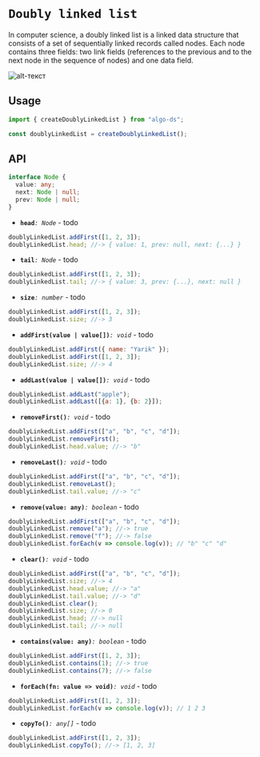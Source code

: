 
# `Doubly linked list`

In computer science, a doubly linked list is a linked data structure that consists of a set of sequentially linked records called nodes. Each node contains three fields: two link fields (references to the previous and to the next node in the sequence of nodes) and one data field.

![alt-текст][logo]

[logo]: https://upload.wikimedia.org/wikipedia/commons/thumb/5/5e/Doubly-linked-list.svg/1220px-Doubly-linked-list.svg.png

## Usage
```js
import { createDoublyLinkedList } from "algo-ds";

const doublyLinkedList = createDoublyLinkedList();
```

## API
```ts
interface Node {
  value: any;
  next: Node | null;
  prev: Node | null;
}
```

- **`head`**_`: Node`_ - todo
```js
doublyLinkedList.addFirst([1, 2, 3]);
doublyLinkedList.head; //-> { value: 1, prev: null, next: {...} }
```

- **`tail`**_`: Node`_ - todo
```js
doublyLinkedList.addFirst([1, 2, 3]);
doublyLinkedList.tail; //-> { value: 3, prev: {...}, next: null }
```

- **`size`**_`: number`_ - todo
```js
doublyLinkedList.addFirst([1, 2, 3]);
doublyLinkedList.size; //-> 3
```

- **`addFirst(value | value[])`**_`: void`_ - todo
```js
doublyLinkedList.addFirst({ name: "Yarik" });
doublyLinkedList.addFirst([1, 2, 3]);
doublyLinkedList.size; //-> 4
```

- **`addLast(value | value[])`**_`: void`_ - todo
```js
doublyLinkedList.addLast("apple");
doublyLinkedList.addLast([{a: 1}, {b: 2}]);
```

- **`removeFirst()`**_`: void`_ - todo
```js
doublyLinkedList.addFirst(["a", "b", "c", "d"]);
doublyLinkedList.removeFirst();
doublyLinkedList.head.value; //-> "b"
```

- **`removeLast()`**_`: void`_ - todo
```js
doublyLinkedList.addFirst(["a", "b", "c", "d"]);
doublyLinkedList.removeLast();
doublyLinkedList.tail.value; //-> "c"
```

- **`remove(value: any)`**_`: boolean`_ - todo
```js
doublyLinkedList.addFirst(["a", "b", "c", "d"]);
doublyLinkedList.remove("a"); //-> true
doublyLinkedList.remove("f"); //-> false
doublyLinkedList.forEach(v => console.log(v)); // "b" "c" "d"
```

- **`clear()`**_`: void`_ - todo
```js
doublyLinkedList.addFirst(["a", "b", "c", "d"]);
doublyLinkedList.size; //-> 4
doublyLinkedList.head.value; //-> "a"
doublyLinkedList.tail.value; //-> "d"
doublyLinkedList.clear();
doublyLinkedList.size; //-> 0
doublyLinkedList.head; //-> null
doublyLinkedList.tail; //-> null
```

- **`contains(value: any)`**_`: boolean`_ - todo
```js
doublyLinkedList.addFirst([1, 2, 3]);
doublyLinkedList.contains(1); //-> true
doublyLinkedList.contains(7); //-> false
```

- **`forEach(fn: value => void)`**_`: void`_ - todo
```js
doublyLinkedList.addFirst([1, 2, 3]);
doublyLinkedList.forEach(v => console.log(v)); // 1 2 3
```

- **`copyTo()`**_`: any[]`_ - todo
```js
doublyLinkedList.addFirst([1, 2, 3]);
doublyLinkedList.copyTo(); //-> [1, 2, 3]
```
